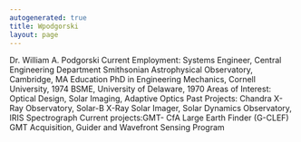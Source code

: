 ```yaml
---
autogenerated: true
title: Wpodgorski
layout: page
---
```


Dr. William A. Podgorski Current Employment: Systems Engineer, Central
Engineering Department Smithsonian Astrophysical Observatory, Cambridge,
MA Education PhD in Engineering Mechanics, Cornell University, 1974
BSME, University of Delaware, 1970 Areas of Interest: Optical Design,
Solar Imaging, Adaptive Optics Past Projects: Chandra X-Ray Observatory,
Solar-B X-Ray Solar Imager, Solar Dynamics Observatory, IRIS
Spectrograph Current projects:GMT- CfA Large Earth Finder (G-CLEF) GMT
Acquisition, Guider and Wavefront Sensing Program

